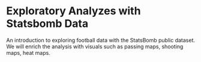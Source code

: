 # Exploratory Analyzes with Statsbomb Data

An introduction to exploring football data with the StatsBomb public dataset. We will enrich the analysis with visuals such as passing maps, shooting maps, heat maps.

